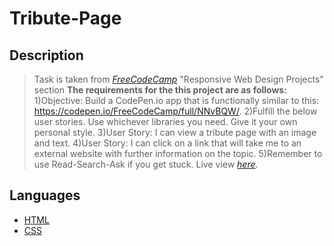 # Tribute-Page

## Description

> Task is taken from [_FreeCodeCamp_](https://www.freecodecamp.org/learn/responsive-web-design/responsive-web-design-projects/build-a-tribute-page) "Responsive Web Design Projects" section
> **The requirements for the this project are as follows:**
> 1)Objective: Build a CodePen.io app that is functionally similar to this: https://codepen.io/FreeCodeCamp/full/NNvBQW/.
> 2)Fulfill the below user stories. Use whichever libraries you need. Give it your own personal style.
> 3)User Story: I can view a tribute page with an image and text.
> 4)User Story: I can click on a link that will take me to an external website with further information on the topic.
> 5)Remember to use Read-Search-Ask if you get stuck.
> Live view [_here_](https://67cgu.csb.app/).

## Languages

- [HTML](#HTML)
- [CSS](#CSS)
